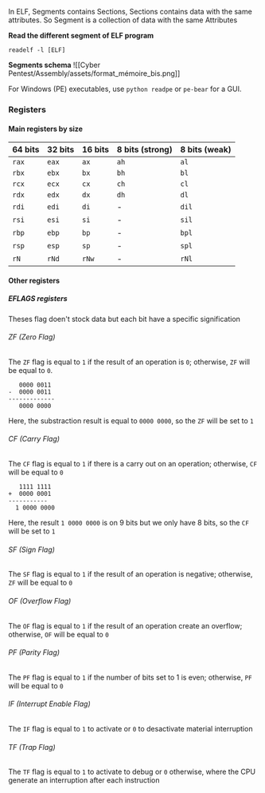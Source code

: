 In ELF, Segments contains Sections, Sections contains data with the same attributes. So Segment is a collection of data with the same Attributes

**Read the different segment of ELF program**
```shell
readelf -l [ELF]
```

**Segments schema**
![[Cyber Pentest/Assembly/assets/format_mémoire_bis.png]]

For Windows (PE) executables, use `python readpe` or `pe-bear` for a GUI.

### Registers

#### Main registers by size

| 64 bits | 32 bits | 16 bits | 8 bits (strong) | 8 bits (weak) |
| ------- | ------- | ------- | --------------- | ------------- |
| `rax`   | `eax`   | `ax`    | `ah`            | `al`          |
| `rbx`   | `ebx`   | `bx`    | `bh`            | `bl`          |
| `rcx`   | `ecx`   | `cx`    | `ch`            | `cl`          |
| `rdx`   | `edx`   | `dx`    | `dh`            | `dl`          |
| `rdi`   | `edi`   | `di`    | -               | `dil`         |
| `rsi`   | `esi`   | `si`    | -               | `sil`         |
| `rbp`   | `ebp`   | `bp`    | -               | `bpl`         |
| `rsp`   | `esp`   | `sp`    | -               | `spl`         |
| `rN`    | `rNd`   | `rNw`   | -               | `rNl`         |

#### Other registers

##### EFLAGS registers
Theses flag doen't stock data but each bit have a specific signification

###### ZF (Zero Flag) 
The `ZF` flag is equal to `1` if the result of an operation is `0`; otherwise, `ZF` will be equal to `0`.

```Example
   0000 0011
-  0000 0011
-------------
   0000 0000
```
Here, the substraction result is equal to `0000 0000`, so the `ZF` will be set to `1`

###### CF (Carry Flag) 
The `CF` flag is equal to `1` if there is a carry out on an operation; otherwise, `CF` will be equal to `0`

```Example
   1111 1111
+  0000 0001
-----------
  1 0000 0000
```
Here, the result `1 0000 0000` is on 9 bits but we only have 8 bits, so the `CF` will be set to `1`

###### SF (Sign Flag)
The `SF` flag is equal to `1` if the result of an operation is negative; otherwise, `ZF` will be equal to `0`

###### OF (Overflow Flag)
The `OF` flag is equal to `1` if the result of an operation create an overflow; otherwise, `OF` will be equal to `0`

###### PF (Parity Flag)
The `PF` flag is equal to `1` if the number of bits set to 1 is even; otherwise, `PF` will be equal to `0`

###### IF (Interrupt Enable Flag)
The `IF` flag is equal to `1` to activate or `0` to desactivate material interruption

###### TF (Trap Flag)
The `TF` flag is equal to `1` to activate to debug or `0` otherwise, where the CPU generate an interruption after each instruction

